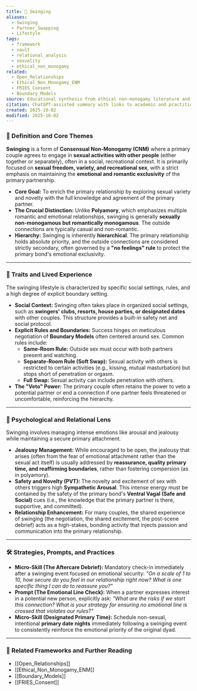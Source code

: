 ```yaml
---
title: 💃 Swinging
aliases:
  - Swinging
  - Partner_Swapping
  - Lifestyle
tags:
  - framework
  - vault
  - relational_analysis
  - sexuality
  - ethical_non_monogamy
related:
  - Open_Relationships
  - Ethical_Non_Monogamy_ENM
  - FRIES_Consent
  - Boundary_Models
source: Educational synthesis from ethical non-monogamy literature and community practices
citation: ChatGPT-assisted summary with links to academic and practitioner materials
created: 2025-10-02
modified: 2025-10-02
---
```


<!-- @format -->

### 🧩 Definition and Core Themes

**Swinging** is a form of **Consensual Non-Monogamy (CNM)** where a primary couple agrees to engage in **sexual activities with other people** (either together or separately), often in a social, recreational context. It is primarily focused on **sexual freedom, variety, and recreational sex**, with a strict emphasis on maintaining the **emotional and romantic exclusivity** of the primary partnership.

- **Core Goal:** To enrich the primary relationship by exploring sexual variety and novelty with the full knowledge and agreement of the primary partner.
- **The Crucial Distinction:** Unlike **Polyamory**, which emphasizes multiple romantic and emotional relationships, swinging is generally **sexually non-monogamous but romantically monogamous**. The outside connections are typically casual and non-romantic.
- **Hierarchy:** Swinging is inherently **hierarchical**. The primary relationship holds absolute priority, and the outside connections are considered strictly secondary, often governed by a **"no feelings" rule** to protect the primary bond's emotional exclusivity.

---

### 🌿 Traits and Lived Experience

The swinging lifestyle is characterized by specific social settings, rules, and a high degree of explicit boundary setting.

- **Social Context:** Swinging often takes place in organized social settings, such as **swingers' clubs, resorts, house parties, or designated dates** with other couples. This structure provides a built-in safety net and social protocol.
- **Explicit Rules and Boundaries:** Success hinges on meticulous negotiation of **Boundary Models** often centered around sex. Common rules include:
  - **Same-Room Rule:** Outside sex must occur with both partners present and watching.
  - **Separate-Room Rule (Soft Swap):** Sexual activity with others is restricted to certain activities (e.g., kissing, mutual masturbation) but stops short of penetration or orgasm.
  - **Full Swap:** Sexual activity can include penetration with others.
- **The "Veto" Power:** The primary couple often retains the power to veto a potential partner or end a connection if one partner feels threatened or uncomfortable, reinforcing the hierarchy.

---

### 🧠 Psychological and Relational Lens

Swinging involves managing intense emotions like arousal and jealousy while maintaining a secure primary attachment.

- **Jealousy Management:** While encouraged to be open, the jealousy that arises (often from the fear of emotional attachment rather than the sexual act itself) is usually addressed by **reassurance, quality primary time, and reaffirming boundaries**, rather than fostering compersion (as in polyamory).
- **Safety and Novelty (PVT):** The novelty and excitement of sex with others triggers high **Sympathetic Arousal**. This intense energy must be contained by the safety of the primary bond's **Ventral Vagal (Safe and Social)** cues (i.e., the knowledge that the primary partner is there, supportive, and committed).
- **Relationship Enhancement:** For many couples, the shared experience of swinging (the negotiation, the shared excitement, the post-scene debrief) acts as a high-stakes, bonding activity that injects passion and communication into the primary relationship.

---

### 🛠️ Strategies, Prompts, and Practices

- **Micro-Skill (The Aftercare Debrief):** Mandatory check-in immediately after a swinging event focused on emotional security: _"On a scale of 1 to 10, how secure do you feel in our relationship right now? What is one specific thing I can do to reassure you?"_
- **Prompt (The Emotional Line Check):** When a partner expresses interest in a potential new person, explicitly ask: _"What are the risks if we start this connection? What is your strategy for ensuring no emotional line is crossed that violates our rules?"_
- **Micro-Skill (Designated Primary Time):** Schedule non-sexual, intentional **primary date nights** immediately following a swinging event to consistently reinforce the emotional priority of the original dyad.

---

### 🔗 Related Frameworks and Further Reading

- [[Open_Relationships]]
- [[Ethical_Non_Monogamy_ENM]]
- [[Boundary_Models]]
- [[FRIES_Consent]]
